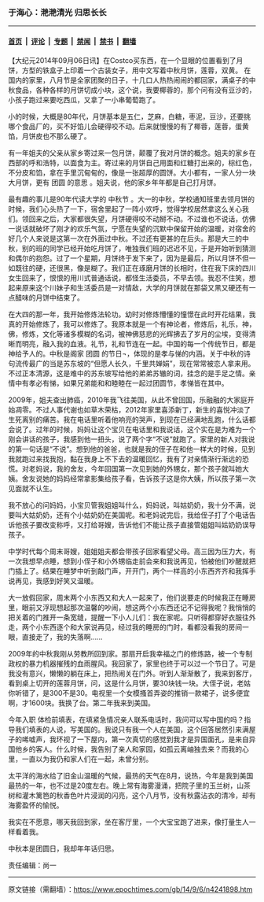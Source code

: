 ### 于海心：滟滟清光  归思长长

---

#### [首页](../../../..?n4241898) &nbsp;|&nbsp; [评论](../../../../../epoch-comment?n4241898) &nbsp;|&nbsp; [专题](../../../../../epoch-special?n4241898) &nbsp;|&nbsp; [禁闻](../../../../../epoch-news?n4241898) &nbsp;|&nbsp; [禁书](../../../../../books?n4241898) &nbsp;|&nbsp; [翻墙](https://github.com/gfw-breaker/nogfw/blob/master/README.md?n4241898)


<div class="post_content" id="artbody" itemprop="articleBody">
 <!-- article content begin -->
 <p>
  【大纪元2014年09月06日讯】在Costco买东西，在一个显眼的位置看到了月饼，方型的铁盒子上印着一个古装女子，用中文写着中秋月饼，莲蓉，双黄。 在国内的家里，八月节是全家团聚的日子，十几口人热热闹闹的都回家，满桌子的中秋食品，各种各样的月饼切成小块，这个说，我要椰蓉的，那个问有没有豆沙的，小孩子跑过来要吃西瓜，又拿了一小串葡萄跑了。
 </p>
 <p>
  小的时候，大概是80年代，月饼基本是五仁，芝麻，白糖，枣泥，豆沙，还要挑哪个食品厂的，买不好馅儿会硬得咬不动。后来就慢慢的有了椰蓉，莲蓉，蛋黄馅，月饼皮也不那么硬了。
 </p>
 <p>
  有一年姐夫的父亲从家乡寄过来一包月饼，颠覆了我对月饼的概念。姐夫的家乡在西部的呼和浩特，以面食为主。寄过来的月饼自己用面和红糖打出来的，棕红色，不分皮和馅，拿在手里沉甸甸的，像是一张超厚的圆饼。大小都有，一家人分一块大月饼，更有
  <ok href="https://www.epochtimes.com/gb/tag/%E5%9B%A2%E5%9C%86.html">
   团圆
  </ok>
  的意思 。姐夫说，他的家乡年年都是自己打月饼。
 </p>
 <p>
  最有趣的事儿是90年代读大学的
  <ok href="https://www.epochtimes.com/gb/tag/%E4%B8%AD%E7%A7%8B%E8%8A%82.html">
   中秋节
  </ok>
  。大一的中秋，学校通知班里去领月饼的时候，我们心头热了一下，宿舍里起了一阵小欢呼，觉得学校居然拿这么关心我们。领回来之后，大家都很失望，月饼硬得咬不动掰不动。不过谁也不说话，仿佛一说话就破坏了刚才的欢乐气氛，宁愿在失望的沉默中保留开始的温暖，对宿舍的好几个人来说是这第一次在外面过中秋。不过还有更甚的在后头。那是大三的中秋，别的班的同学已经开始吃月饼了，唯独我们班的迟迟不见，于是开始听到猜测和偶尔的抱怨。过了一个星期，月饼终于发下来了，因为是最后，所以月饼不但一如既往的硬，还很黑，像是糊了。我们正在琢磨月饼的长相时，住在我下床的四川女生回来了，恨恨的用川式普通话说，都怪生活委员，不早去领。我忍不住笑，想起来原来这个川妹子和生活委员是一对情敌，大学的月饼就在那袋又黑又硬还有一点醋味的月饼中结束了。
 </p>
 <p>
  在大四的那一年，我开始修炼法轮功。幼时对修炼懵懂的憧憬在此时开花结果，我真的开始修炼了，我可以修炼了。我原本就是一个有神论者，修炼后，礼乐，神，佛，修炼，文化等诸多模糊的名词，被神佛慈悲的光辉拂去了岁月的尘埃，变得清晰而明亮，融入我的血液。礼节，礼和节连在一起。中国的每一个传统节日，都是神给予人的。中秋是阁家
  <ok href="https://www.epochtimes.com/gb/tag/%E5%9B%A2%E5%9C%86.html">
   团圆
  </ok>
  的节日¬，体现的是孝与悌的内涵。关于中秋的诗句流传最广的当是苏东坡的“但愿人长久，千里共婵娟”，现在常常被恋人拿来用。不过正本清源，这是难中的苏东坡写给他的弟弟苏辙的词，挂念的是手足之情。亲情中有孝必有悌，如果兄弟能和和睦睦在一起过团圆节，孝悌皆在其中。
 </p>
 <p>
  2009年，姐夫查出肺癌，2010年我飞往美国，从此不曾回国，乐融融的大家庭开始凋零。不过人事代谢也如草木荣枯，2012年家里喜添新丁，新生的喜悦冲淡了生死离别的痛苦。我在电话里听着他响亮的哭声，到现在已经满地乱跑，什么话都会说了。过年的时候，妈妈让这个宝贝在电话里和我说话，这个实在是为难为一个刚会讲话的孩子，我感到他一扭头，说了两个字“不说”就跑了。家里的新人对我说的第一句话是“不说”。想到他的爸爸，也就是我的侄子在和他一样大的时候，见到我就跑过来找我抱，黏在我身上不下去的温暖回忆，我有了对亲情渐行渐远的恐慌。对老妈说，我的舍友，今年回国第一次见到她的外甥女，那个孩子就叫她大姨。舍友说她的妈妈经常拿影集给孩子看，告诉孩子这是你大姨，所以孩子第一次见面就不认生。
 </p>
 <p>
  我不放心的问妈妈，小宝贝管我姐姐叫什么，妈妈说，叫姑奶奶，我十分不满，说要叫大姑奶奶，还有个小姑奶奶在美国呢。和老妈说完后，我给侄子打了个电话告诉他孩子要改变称呼，又打给哥嫂，告诉他们不能让孩子直接管姐姐叫姑奶奶误导孩子。
 </p>
 <p>
  中学时代每个周末哥嫂，姐姐姐夫都会带孩子回家看望父母。高三因为压力大，有一次我想早点睡，想到小侄子和小外甥临走前会来和我说再见，怕被他们吵醒就把门插上了。结果在睡梦中听到敲门声，开开门，两个一样高的小东西齐齐和我挥手说再见，我感到好笑又温暖。
 </p>
 <p>
  大一放假回家，周末两个小东西又和大人一起来了，他们说要走的时候我正在睡房里，眼前又浮现想起那次温馨的吵闹，想这两个小东西还记不记得我呢？我悄悄的把关着的门推开一条宽缝，提醒一下小人儿们：我在家呢。只听得都穿好衣服往外走，两个小东西逐个和大家说再见，经过我的睡房的门时，看都没看我的房间一眼，直接走了，我的失落啊……
 </p>
 <p>
  2009年的中秋我刚从劳教所回到家。那扇开启我幸福之门的修炼路，被一个专制政权的暴力机器摧残的血雨腥风。我回家了，家里也终于可以过一个节日了。可是我没有意兴，懒懒的躺在床上，把热闹关在门外。听到人渐渐散了，我来到客厅，看到桌上切开的莲蓉月饼，问，这是什么月饼，要30块钱一块。大侄子说，老姑你听错了，是300不是30。电视里一个女模搔首弄姿的推销一款裙子，说多便宜啊，才1600块。我换了台。第二年我来到美国。
 </p>
 <p>
  今年入职 体检前填表，在填紧急情况亲人联系电话时，我问可以写中国的吗？指导我们填表的人说，写美国的。我说只有我一个人在美国，这个回答居然引来满屋子的唏嘘声，我环视了一下屋内，第一次真切的感觉到我才是异国面孔，是来自异国他乡的客人。什么时候，我告别了亲人和家园，如孤云离岫独去来？而我的心里，一直以为我仍和家人们在一起，未曾分别。
 </p>
 <p>
  太平洋的海水给了旧金山温暖的气候，最热的天气在8月，说热，今年是我到美国最热的一年，也不过是20度左右。晚上常有海雾漫涌，把院子里的玉兰树，山茶树和灌木篱笆的秋香色叶片浸润的闪亮，这个八月节，没有秋露沾衣的清冷，却有海雾盈怀的愉悦。
 </p>
 <p>
  我实在不愿意，哪天我回到家，坐在客厅里，一个大宝宝跑了进来，像打量生人一样看着我。
 </p>
 <p>
  中秋本是团圆日，我却年年话归思。
 </p>
 <p>
  责任编辑：尚一
 </p>
 <p>
 </p>
 <!-- article content end -->
 <div id="below_article_ad">
 </div>
</div>


---

原文链接（需翻墙）：https://www.epochtimes.com/gb/14/9/6/n4241898.htm